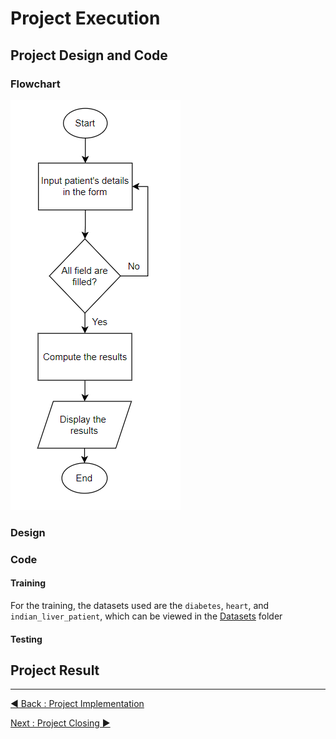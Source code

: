 # Project Execution

## Project Design and Code

### Flowchart

![Flowchart of the project](https://github.com/CharaeKeow/iMedic/blob/project-execution/Documentation/Assets/Execution/Flowchart.png)

### Design

### Code

#### Training

For the training, the datasets used are the `diabetes`, `heart`, and `indian_liver_patient`, which can be viewed in the [Datasets](https://github.com/CharaeKeow/iMedic/tree/project-execution/Dataset) folder

#### Testing

## Project Result

---
[◀ Back : Project Implementation](A_PROJECT_IMPLEMENTATION.md)

[Next : Project Closing ▶](C_PROJECT_CLOSING.md)